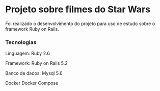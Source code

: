 # Projeto sobre filmes do Star Wars

Foi realizado o desenvolvimento do projeto para uso de estudo sobre o framework Ruby on Rails.

### Tecnologias

Linguagem: Ruby 2.6

Framework: Ruby on Rails 5.2

Banco de dados: Mysql 5.6

Docker
Docker Compose
